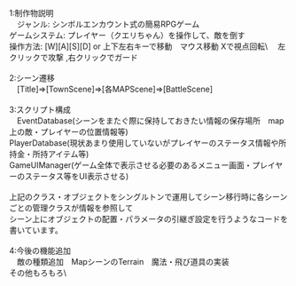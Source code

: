 1:制作物説明\
　ジャンル: シンボルエンカウント式の簡易RPGゲーム\
  ゲームシステム: プレイヤー（クエリちゃん）を操作して、敵を倒す\
  操作方法: [W][A][S][D] or 上下左右キーで移動　マウス移動 Xで視点回転\　
  左クリックで攻撃 ,右クリックでガード\
\
2:シーン遷移\
　[Title]=>[TownScene]=>[各MAPScene]=>[BattleScene]\
\
3:スクリプト構成\
　EventDatabase(シーンをまたぐ際に保持しておきたい情報の保存場所　map上の敵・プレイヤーの位置情報等)\
  PlayerDatabase(現状あまり使用していないがプレイヤーのステータス情報や所持金・所持アイテム等)\
  GameUIManager(ゲーム全体で表示させる必要のあるメニュー画面・プレイヤーのステータス等をUI表示させる)\
\
  上記のクラス・オブジェクトをシングルトンで運用してシーン移行時に各シーンごとの管理クラスが情報を参照して\
  シーン上にオブジェクトの配置・パラメータの引継ぎ設定を行うようなコードを書いています。\
\
4:今後の機能追加\
　敵の種類追加　MapシーンのTerrain　魔法・飛び道具の実装\
  その他もろもろ\
